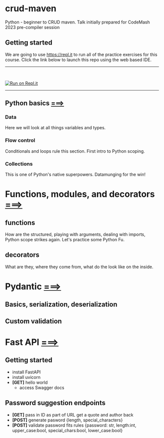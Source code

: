 # crud-maven
Python - beginner to CRUD maven. Talk initially prepared for CodeMash 2023 pre-compiler session

## Getting started
We are going to use https://repl.it to run all of the practice exercises for this course. Click the link below to launch this repo using the web based IDE.
<hr /><br/>

[![Run on Repl.it](https://repl.it/badge/github/ilyaGotfryd/crud-maven)](https://repl.it/github/ilyaGotfryd/crud-maven)

<hr />

## Python basics [===>](./basics/basics.md)
### Data
Here we will look at all things variables and types.
### Flow control 
Conditionals and loops rule this section. First intro to Python scoping.
### Collections
This is one of Python's native superpowers. Datamunging for the win!
# Functions, modules, and decorators [===>](./funcitons/funcitons.md)
## functions
  How are the structured, playing with arguments, dealing with imports, Python scope strikes again. Let's practice some Python Fu.
## decorators
  What are they, where they come from, what do the look like on the inside.
# Pydantic [===>](./pydantic/pydantic.md)
## Basics, serialization, deserialization
## Custom validation
# Fast API [===>](./fast_api/fast_api.md)
## Getting started
- install FastAPI
- install uvicorn
- **[GET]** hello world
   - access Swagger docs
## Password suggestion endpoints
- **[GET]** pass in ID as part of URL get a quote and author back
- **[POST]** generate pasword {length, special_characters}
- **[POST]** validate password fits rules {password: str, length:int, upper_case:bool, special_chars:bool, lower_case:bool} 